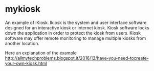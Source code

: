 # mykiosk
An example of iKiosk. Ikiosk  is the system and user interface software designed for an interactive kiosk or Internet kiosk. Kiosk software locks down the application in order to protect the kiosk from users. Kiosk software may offer remote monitoring to manage multiple kiosks from another location.


Here an explanation of the example http://allmytechproblems.blogspot.it/2016/12/have-you-need-tocreate-your-own-kiosk.html
